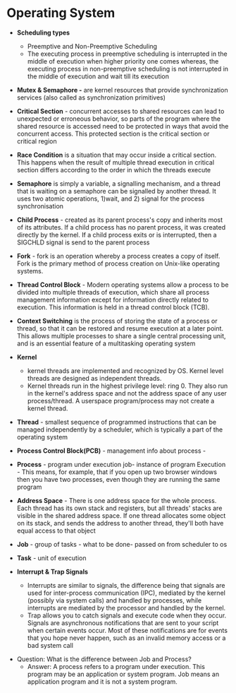 # Operating System

-  **Scheduling types**
    * Preemptive and Non-Preemptive Scheduling
    * The executing process in preemptive scheduling is interrupted in the middle of execution when higher priority one comes whereas, the executing process in non-preemptive scheduling is not interrupted in the middle of execution and wait till its execution

-  **Mutex & Semaphore -** are kernel resources that provide synchronization services (also called as synchronization primitives)

-   **Critical Section** - concurrent accesses to shared resources can lead to unexpected or erroneous behavior, so parts of the program where the shared resource is accessed need to be protected in ways that avoid the concurrent access. This protected section is the critical section or critical region

-   **Race Condition** is a situation that may occur inside a critical section. This happens when the result of multiple thread execution in critical section differs according to the order in which the threads execute

-   **Semaphore** is simply a variable, a signalling mechanism, and a thread that is waiting on a semaphore can be signalled by another thread. It uses two atomic operations, 1)wait, and 2) signal for the process synchronisation

-   **Child Process** - created as its parent process's copy and inherits most of its attributes. If a child process has no parent process, it was created directly by the kernel. If a child process exits or is interrupted, then a SIGCHLD signal is send to the parent process

-   **Fork** - fork is an operation whereby a process creates a copy of itself. Fork is the primary method of process creation on Unix-like operating systems.

-   **Thread Control Block** - Modern operating systems allow a process to be divided into multiple threads of execution, which share all process management information except for information directly related to execution. This information is held in a thread control block (TCB).

-   **Context Switching** is the process of storing the state of a process or thread, so that it can be restored and resume execution at a later point. This allows multiple processes to share a single central processing unit, and is an essential feature of a multitasking operating system

-   **Kernel**
    * kernel threads are implemented and recognized by OS. Kernel level threads are designed as independent threads.
    * Kernel threads run in the highest privilege level: ring 0. They also run in the kernel's address space and not the address space of any user process/thread. A userspace program/process may not create a kernel thread.

-   **Thread** -  smallest sequence of programmed instructions that can be managed independently by a scheduler, which is typically a part of the operating system

-   **Process Control Block(PCB)** - management info about process -

-   **Process** - program under execution job- instance of program Execution - This means, for example, that if you open up two browser windows then you have two processes, even though they are running the same program

-   **Address Space** - There is one address space for the whole process. Each thread has its own stack and registers, but all threads' stacks are visible in the shared address space. If one thread allocates some object on its stack, and sends the address to another thread, they'll both have equal access to that object

-   **Job** - group of tasks - what to be done- passed on from scheduler to os

-   **Task** - unit of execution

-   **Interrupt & Trap Signals**
    * Interrupts are similar to signals, the difference being that signals are used for inter-process communication (IPC), mediated by the kernel (possibly via system calls) and handled by processes, while interrupts are mediated by the processor and handled by the kernel.
    * Trap allows you to catch signals and execute code when they occur. Signals are asynchronous notifications that are sent to your script when certain events occur. Most of these notifications are for events that you hope never happen, such as an invalid memory access or a bad system call


* Question: What is the difference between Job and Process?
  * Answer: A process refers to a program under execution. This program may be an application or system program.
		Job means an application program and it is not a system program. 
